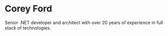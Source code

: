 <!--
**corfor/corfor** is a ✨ _special_ ✨ repository because its `README.md` (this file) appears on your GitHub profile.

-->
# Corey Ford

Senior .NET developer and architect with over 20 years of experience in full stack of technologies.

